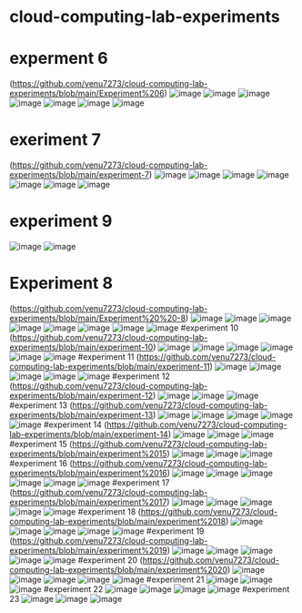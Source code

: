 # cloud-computing-lab-experiments
# experment 6
(https://github.com/venu7273/cloud-computing-lab-experiments/blob/main/Experiment%206)
![image](https://user-images.githubusercontent.com/109106057/192437908-032578bf-8601-492c-af04-a2e5b9966940.png)
![image](https://user-images.githubusercontent.com/109106057/192437983-f702e4b0-ffe5-48c6-87e7-860dbbeffde2.png)
![image](https://user-images.githubusercontent.com/109106057/192438027-6ecd838d-fa92-45a8-8335-e4ef55cff3e7.png)
![image](https://user-images.githubusercontent.com/109106057/192438071-d1d0b777-71b9-4afb-841e-135d14102714.png)
![image](https://user-images.githubusercontent.com/109106057/192438091-d4846303-a2a5-42a6-8cd4-6da113fe3aaa.png)
![image](https://user-images.githubusercontent.com/109106057/192438145-b993007e-1045-45ef-a844-55777b1ecb13.png)
![image](https://user-images.githubusercontent.com/109106057/192438160-54767721-ebd7-445d-b770-d29328dc3307.png)
# exeriment 7
(https://github.com/venu7273/cloud-computing-lab-experiments/blob/main/experiment-7)
![image](https://user-images.githubusercontent.com/109106057/192442075-35023bb8-1ddb-4c61-af16-4e77e891d391.png)
![image](https://user-images.githubusercontent.com/109106057/192442160-219beb5b-c79c-43ba-9827-c4bd696d2532.png)
![image](https://user-images.githubusercontent.com/109106057/192442242-c39736fa-3b35-4788-b789-8900749438fd.png)
![image](https://user-images.githubusercontent.com/109106057/192442329-9af0bb33-e991-47ab-a41f-a51ef0f911dc.png)
![image](https://user-images.githubusercontent.com/109106057/192442472-c1846b3a-21c3-40a7-9c18-61cb7e2e745d.png)
![image](https://user-images.githubusercontent.com/109106057/192442590-8d96bcdf-b447-4b9f-bbb0-422e8f61c823.png)
![image](https://user-images.githubusercontent.com/109106057/192442709-e5c9c465-8a47-4d7e-9086-20915cec1dd1.png)
# experiment 9
![image](https://user-images.githubusercontent.com/109106057/192489466-325c7519-3e63-4669-989b-f110bfcf3568.png)
![image](https://user-images.githubusercontent.com/109106057/192489549-91504725-c9e1-4c8e-9678-e7ff8f879d7f.png)
# Experiment 8
(https://github.com/venu7273/cloud-computing-lab-experiments/blob/main/Experiment%20%20-8)
![image](https://user-images.githubusercontent.com/109106057/192698624-7b8c5e8c-2af7-4d96-a207-4dd137bb6621.png)
![image](https://user-images.githubusercontent.com/109106057/192698707-851c4a8d-3657-49b9-834f-3b3d1132d2b5.png)
![image](https://user-images.githubusercontent.com/109106057/192698795-2810e22d-3c22-4018-82af-3b22685e1cbd.png)
![image](https://user-images.githubusercontent.com/109106057/192698852-3275dd88-94a4-448f-b623-ca53ac3d4ef6.png)
![image](https://user-images.githubusercontent.com/109106057/192698929-697ca52d-c1c3-457f-826b-b4855dfe30e7.png)
![image](https://user-images.githubusercontent.com/109106057/192699016-f52f9861-e478-40c0-90bc-ffbc7c5a3eb2.png)
![image](https://user-images.githubusercontent.com/109106057/192699088-898e0d04-e92f-47e4-a3e1-d03605bc2d32.png)
![image](https://user-images.githubusercontent.com/109106057/192699136-f6c38b76-7546-450c-ae00-83a915c767f2.png)
#experiment 10
(https://github.com/venu7273/cloud-computing-lab-experiments/blob/main/experiment-10)
![image](https://user-images.githubusercontent.com/113407411/192668871-3ef2a0b9-974d-4fd3-907a-61abde5c7e96.png)
![image](https://user-images.githubusercontent.com/113407411/192668928-13812200-6773-47d8-a93f-79c7ceb25455.png)
![image](https://user-images.githubusercontent.com/113407411/192668976-bb905be3-df04-45a8-ab40-55605f721c2a.png)
![image](https://user-images.githubusercontent.com/113407411/192668991-7d58bae1-bacc-4845-b806-5e2ed31acc72.png)
![image](https://user-images.githubusercontent.com/113407411/192669005-5bdf01ec-299d-4631-b5e9-b4d74f16b422.png)
![image](https://user-images.githubusercontent.com/113407411/192669018-ac8bc66f-1188-4203-b7e6-bb67de955d61.png)
#experiment 11
(https://github.com/venu7273/cloud-computing-lab-experiments/blob/main/experiment-11)
![image](https://user-images.githubusercontent.com/113407411/192724671-730b7094-0387-46a3-a259-2d67c3af6b67.png)
![image](https://user-images.githubusercontent.com/113407411/192724697-8b2f8eb3-a436-4e40-883a-f3411aac414e.png)
![image](https://user-images.githubusercontent.com/113407411/192724725-51731567-403b-4ddb-8fe7-41e5e2577f53.png)
![image](https://user-images.githubusercontent.com/113407411/192724746-d7ff9eae-c5b3-4a48-a5a0-059142ac4e25.png)
![image](https://user-images.githubusercontent.com/113407411/192724788-96536188-9305-4a52-9cbc-6b92301233d6.png)
#experiment 12
(https://github.com/venu7273/cloud-computing-lab-experiments/blob/main/experiment-12)
![image](https://user-images.githubusercontent.com/109106057/192730063-8994b91d-1061-45fd-b29b-2400cc942564.png)
![image](https://user-images.githubusercontent.com/113407411/192728025-e2995efd-c9c3-43cb-b9c4-395bb2a7e854.png)
![image](https://user-images.githubusercontent.com/113407411/192728065-1b90d71e-f5bb-4f90-989e-cf99caed6c65.png)
#experiment 13
(https://github.com/venu7273/cloud-computing-lab-experiments/blob/main/experiment-13)
![image](https://user-images.githubusercontent.com/113407411/192933950-cf102984-676f-48a7-bce3-8cca8e0980ba.png)
![image](https://user-images.githubusercontent.com/113407411/192934159-4e50929d-e125-4c50-8419-be5a3e6d1517.png)
![image](https://user-images.githubusercontent.com/109106057/192934897-d7cc7e78-9215-4f9f-87d0-d0a25f97c872.png)
![image](https://user-images.githubusercontent.com/109106057/192935018-01a7402f-a789-4b29-b9bc-64ca38c7d16f.png)
![image](https://user-images.githubusercontent.com/109106057/192935047-7315ee00-d892-4759-b8ff-261408cc554c.png)
#experiment 14
(https://github.com/venu7273/cloud-computing-lab-experiments/blob/main/experiment-14)
![image](https://user-images.githubusercontent.com/109106057/192935160-21145d18-635e-4902-abd7-2637b71e2c8a.png)
![image](https://user-images.githubusercontent.com/109106057/192935182-66b38d68-b64d-4c1c-a010-a7e6b7232ad7.png)
![image](https://user-images.githubusercontent.com/109106057/192935670-0331166c-fc37-4f8b-b49b-ed3d3ade449f.png)
#experiment 15
(https://github.com/venu7273/cloud-computing-lab-experiments/blob/main/experiment%2015)
![image](https://user-images.githubusercontent.com/109106057/192936427-711e47d5-e95a-475d-9a57-e126f7ab15f3.png)
![image](https://user-images.githubusercontent.com/109106057/192936485-fc17f2a7-efdc-4b22-81e7-93b0b5bf4455.png)
![image](https://user-images.githubusercontent.com/109106057/192936557-3caeaa32-3240-4b6b-bc34-cd369d76a23f.png)
#experiment 16
(https://github.com/venu7273/cloud-computing-lab-experiments/blob/main/experiment%2016)
![image](https://user-images.githubusercontent.com/109106057/192939950-b7d75a1c-5364-44fb-9e2d-1b0bf7a32690.png)
![image](https://user-images.githubusercontent.com/109106057/192939978-c5e9beb9-55d1-493d-a60b-fba008ef7d84.png)
![image](https://user-images.githubusercontent.com/109106057/192939997-2da1fa48-e56a-4558-b7d0-c1aa04ac6d7c.png)
![image](https://user-images.githubusercontent.com/109106057/192940052-69febc79-2076-4f74-8511-90a6d740c5dd.png)
![image](https://user-images.githubusercontent.com/109106057/192940074-bdff0abd-821f-4bad-9266-35cf153dd96b.png)
![image](https://user-images.githubusercontent.com/109106057/192940091-39d0578b-79b1-4a40-b0e5-99b2df6100b2.png)
#experiment 17
(https://github.com/venu7273/cloud-computing-lab-experiments/blob/main/experiment%2017)
![image](https://user-images.githubusercontent.com/109106057/192980398-00be8c26-8dce-4d4f-a7ed-a40e657a4a54.png)
![image](https://user-images.githubusercontent.com/109106057/192980480-7e68e2f2-8a6b-4fcf-967f-5f3c0fa9e379.png)
![image](https://user-images.githubusercontent.com/109106057/192980590-c0f0146c-4400-45d9-943f-9f74d1500fb5.png)
![image](https://user-images.githubusercontent.com/109106057/192980644-4f70ca27-7140-48ee-8543-46f97ecd0d3b.png)
![image](https://user-images.githubusercontent.com/109106057/192980710-2ef39a5a-4319-4640-b41f-fe5a6e4a6c33.png)
#experiment 18
(https://github.com/venu7273/cloud-computing-lab-experiments/blob/main/experiment%2018)
![image](https://user-images.githubusercontent.com/109106057/192980811-c034058c-123b-4310-a4bf-3090f9a8f6bc.png)
![image](https://user-images.githubusercontent.com/109106057/192980848-8096d000-6d72-4892-bab0-0dae1f3e1f0e.png)
![image](https://user-images.githubusercontent.com/109106057/192980906-0b4f878d-7f66-46cf-b4ea-6ef1eae33027.png)
![image](https://user-images.githubusercontent.com/109106057/192981114-220db06b-f38f-4d5d-b791-0a1a4baed4d6.png)
![image](https://user-images.githubusercontent.com/109106057/192981198-c1bda363-4b58-4885-9b9c-77716201c1f6.png)
#experiment 19
(https://github.com/venu7273/cloud-computing-lab-experiments/blob/main/experiment%2019)
![image](https://user-images.githubusercontent.com/109106057/192981421-536f436d-eabf-41ad-a7f9-d98aac2638d8.png)
![image](https://user-images.githubusercontent.com/109106057/192981458-c592c144-8783-46ab-a1cc-5564c5db77b2.png)
![image](https://user-images.githubusercontent.com/109106057/192981493-2d8d0b20-9c86-470c-b0cf-fbd8dc5abab3.png)
![image](https://user-images.githubusercontent.com/109106057/192981535-b677a1aa-7e40-4bec-8452-d58822fe3a44.png)
![image](https://user-images.githubusercontent.com/109106057/192981589-df2369ae-ccad-43d1-be5e-a66d0cc4d226.png)
#experiment 20
(https://github.com/venu7273/cloud-computing-lab-experiments/blob/main/experiment%2020)
![image](https://user-images.githubusercontent.com/109106057/192981800-9802915b-5b1f-4022-931a-57ff7f2ea9ce.png)
![image](https://user-images.githubusercontent.com/109106057/192981836-16319c30-f2b3-4583-b39d-6c05bb37e076.png)
![image](https://user-images.githubusercontent.com/109106057/192981866-69d96bcd-c059-45da-920c-414eee082367.png)
![image](https://user-images.githubusercontent.com/109106057/192981903-71492c1a-ed0d-4715-b4f5-ba688a4afc4a.png)
![image](https://user-images.githubusercontent.com/109106057/192981945-d085ec30-4bc8-4545-85d2-d78d905bc9bf.png)
#experiment 21
![image](https://user-images.githubusercontent.com/109106057/193378665-6d5832c5-8e9e-45db-9827-ea649bde2f2b.png)
![image](https://user-images.githubusercontent.com/109106057/193378670-ce263dbc-d162-4557-8034-7dcd21329d84.png)
![image](https://user-images.githubusercontent.com/109106057/193378676-2deb515e-9535-4b13-af43-8f87fbe7c73e.png)
#experiment 22
![image](https://user-images.githubusercontent.com/109106057/193378687-ef7bb39f-589e-4c2a-98fe-c5e5f932c48b.png)
![image](https://user-images.githubusercontent.com/109106057/193378695-c97b6384-5724-4653-a2eb-47332587d05b.png)
![image](https://user-images.githubusercontent.com/109106057/193378698-aebddadb-af19-45e3-a679-0fe5a09f8591.png)
![image](https://user-images.githubusercontent.com/109106057/193378707-9f0b4e18-fd7a-4242-88c3-e1f5cbc2a6ef.png)
#experiment 23
![image](https://user-images.githubusercontent.com/109106057/193378716-f3149a00-1d54-41a3-abda-39066cd07593.png)
![image](https://user-images.githubusercontent.com/109106057/193378720-a3f946f9-d72d-414a-bb59-50d062c67800.png)
![image](https://user-images.githubusercontent.com/109106057/193378723-71577b55-9a20-495a-96b8-17f8310c0d05.png)












